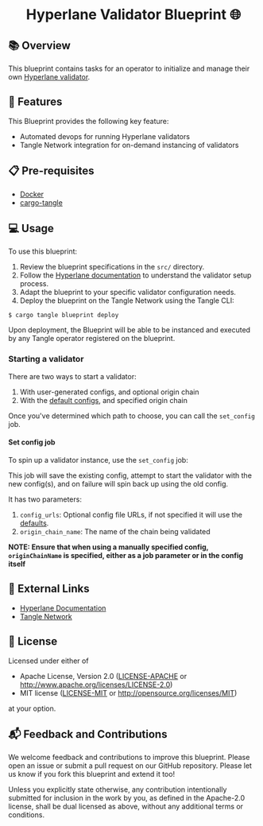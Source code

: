 # <h1 align="center"> Hyperlane Validator Blueprint 🌐 </h1>

## 📚 Overview

This blueprint contains tasks for an operator to initialize and manage their
own [Hyperlane validator](https://docs.hyperlane.xyz/docs/operate/overview-agents#validators).

## 🚀 Features

This Blueprint provides the following key feature:

* Automated devops for running Hyperlane validators
* Tangle Network integration for on-demand instancing of validators

## 📋 Pre-requisites

* [Docker](https://docs.docker.com/engine/install/)
* [cargo-tangle](https://crates.io/crates/cargo-tangle)

## 💻 Usage

To use this blueprint:

1. Review the blueprint specifications in the `src/` directory.
2. Follow the [Hyperlane documentation](https://docs.hyperlane.xyz/docs/operate/validators/run-validators) to understand the
   validator setup process.
3. Adapt the blueprint to your specific validator configuration needs.
4. Deploy the blueprint on the Tangle Network using the Tangle CLI:

```shell
$ cargo tangle blueprint deploy
```

Upon deployment, the Blueprint will be able to be instanced and executed by any Tangle operator registered on the
blueprint.

### Starting a validator

There are two ways to start a validator:

1. With user-generated configs, and optional origin chain
2. With the [default configs](https://github.com/hyperlane-xyz/hyperlane-monorepo/tree/main/rust/main/config), and
   specified origin chain

Once you've determined which path to choose, you can call the `set_config` job.

#### Set config job

To spin up a validator instance, use the `set_config` job:

This job will save the existing config, attempt to start the validator with the new config(s), and on failure will spin back
up using the old config.

It has two parameters:

1. `config_urls`: Optional config file URLs, if not specified it will use
   the [defaults](https://github.com/hyperlane-xyz/hyperlane-monorepo/tree/main/rust/main/config).
2. `origin_chain_name`: The name of the chain being validated

**NOTE: Ensure that when using a manually specified config, `originChainName` is specified, either as a job parameter or in
the config itself**

## 🔗 External Links

- [Hyperlane Documentation](https://docs.hyperlane.xyz)
- [Tangle Network](https://www.tangle.tools/)

## 📜 License

Licensed under either of

* Apache License, Version 2.0
  ([LICENSE-APACHE](LICENSE-APACHE) or http://www.apache.org/licenses/LICENSE-2.0)
* MIT license
  ([LICENSE-MIT](LICENSE-MIT) or http://opensource.org/licenses/MIT)

at your option.

## 📬 Feedback and Contributions

We welcome feedback and contributions to improve this blueprint.
Please open an issue or submit a pull request on our GitHub repository.
Please let us know if you fork this blueprint and extend it too!

Unless you explicitly state otherwise, any contribution intentionally submitted
for inclusion in the work by you, as defined in the Apache-2.0 license, shall be
dual licensed as above, without any additional terms or conditions.